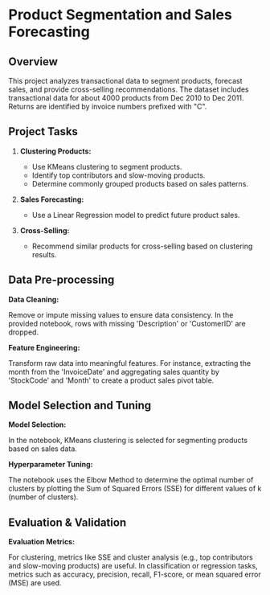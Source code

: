 # Product Segmentation and Sales Forecasting

## Overview
This project analyzes transactional data to segment products, forecast sales, and provide cross-selling recommendations. The dataset includes transactional data for about 4000 products from Dec 2010 to Dec 2011. Returns are identified by invoice numbers prefixed with "C".

## Project Tasks
1. **Clustering Products:**
   - Use KMeans clustering to segment products.
   - Identify top contributors and slow-moving products.
   - Determine commonly grouped products based on sales patterns.

2. **Sales Forecasting:**
   - Use a Linear Regression model to predict future product sales.

3. **Cross-Selling:**
   - Recommend similar products for cross-selling based on clustering results.

  
## Data Pre-processing
**Data Cleaning:**

Remove or impute missing values to ensure data consistency. In the provided notebook, rows with missing 'Description' or 'CustomerID' are dropped.

**Feature Engineering:**

Transform raw data into meaningful features. For instance, extracting the month from the 'InvoiceDate' and aggregating sales quantity by 'StockCode' and 'Month' to create a product sales pivot table.

## Model Selection and Tuning

**Model Selection:**

In the notebook, KMeans clustering is selected for segmenting products based on sales data.

**Hyperparameter Tuning:**

The notebook uses the Elbow Method to determine the optimal number of clusters by plotting the Sum of Squared Errors (SSE) for different values of k (number of clusters).

## Evaluation & Validation
**Evaluation Metrics:**

For clustering, metrics like SSE and cluster analysis (e.g., top contributors and slow-moving products) are useful. In classification or regression tasks, metrics such as accuracy, precision, recall, F1-score, or mean squared error (MSE) are used.
